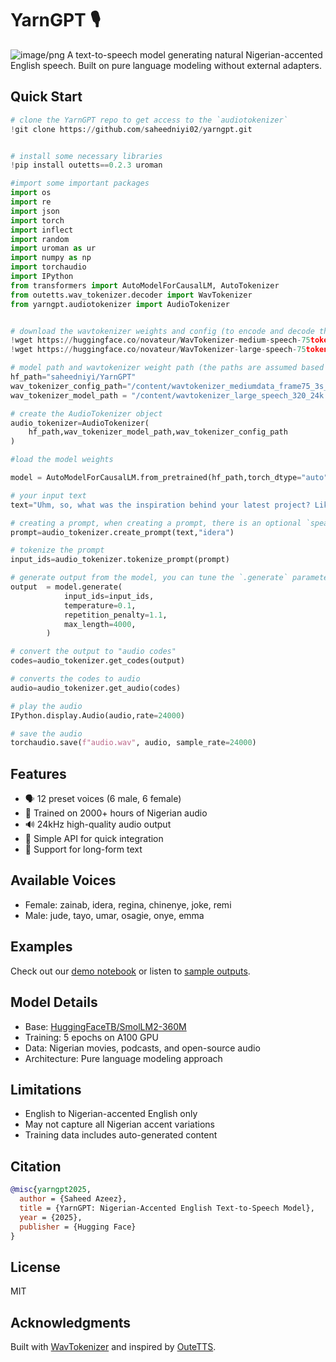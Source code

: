 # YarnGPT 🎙️
![image/png](https://github.com/saheedniyi02/yarngpt/blob/main/notebooks/audio_0c026c21-f432-4d20-a86b-899a10d9ed60.webp)
A text-to-speech model generating natural Nigerian-accented English speech. Built on pure language modeling without external adapters.

## Quick Start

```python
# clone the YarnGPT repo to get access to the `audiotokenizer`
!git clone https://github.com/saheedniyi02/yarngpt.git


# install some necessary libraries
!pip install outetts==0.2.3 uroman

#import some important packages 
import os
import re
import json
import torch
import inflect
import random
import uroman as ur
import numpy as np
import torchaudio
import IPython
from transformers import AutoModelForCausalLM, AutoTokenizer
from outetts.wav_tokenizer.decoder import WavTokenizer
from yarngpt.audiotokenizer import AudioTokenizer


# download the wavtokenizer weights and config (to encode and decode the audio)
!wget https://huggingface.co/novateur/WavTokenizer-medium-speech-75token/resolve/main/wavtokenizer_mediumdata_frame75_3s_nq1_code4096_dim512_kmeans200_attn.yaml
!wget https://huggingface.co/novateur/WavTokenizer-large-speech-75token/resolve/main/wavtokenizer_large_speech_320_24k.ckpt

# model path and wavtokenizer weight path (the paths are assumed based on Google colab, a different environment might save the weights to a different location).
hf_path="saheedniyi/YarnGPT"
wav_tokenizer_config_path="/content/wavtokenizer_mediumdata_frame75_3s_nq1_code4096_dim512_kmeans200_attn.yaml"
wav_tokenizer_model_path = "/content/wavtokenizer_large_speech_320_24k.ckpt"

# create the AudioTokenizer object 
audio_tokenizer=AudioTokenizer(
    hf_path,wav_tokenizer_model_path,wav_tokenizer_config_path
)

#load the model weights

model = AutoModelForCausalLM.from_pretrained(hf_path,torch_dtype="auto").to(audio_tokenizer.device)

# your input text
text="Uhm, so, what was the inspiration behind your latest project? Like, was there a specific moment where you were like, 'Yeah, this is it!' Or, you know, did it just kind of, uh, come together naturally over time?"

# creating a prompt, when creating a prompt, there is an optional `speaker_name` parameter, the possible speakers are "idera","emma","onye","jude","osagie","tayo","zainab","joke","regina","remi","umar","chinenye" if no speaker is selected a speaker is chosen at random 
prompt=audio_tokenizer.create_prompt(text,"idera")

# tokenize the prompt
input_ids=audio_tokenizer.tokenize_prompt(prompt)

# generate output from the model, you can tune the `.generate` parameters as you wish
output  = model.generate(
            input_ids=input_ids,
            temperature=0.1,
            repetition_penalty=1.1,
            max_length=4000,
        )

# convert the output to "audio codes"
codes=audio_tokenizer.get_codes(output)

# converts the codes to audio 
audio=audio_tokenizer.get_audio(codes)

# play the audio
IPython.display.Audio(audio,rate=24000)

# save the audio 
torchaudio.save(f"audio.wav", audio, sample_rate=24000)
```

## Features

- 🗣️ 12 preset voices (6 male, 6 female)
- 🎯 Trained on 2000+ hours of Nigerian audio
- 🔊 24kHz high-quality audio output
- 🚀 Simple API for quick integration
- 📝 Support for long-form text

## Available Voices
- Female: zainab, idera, regina, chinenye, joke, remi
- Male: jude, tayo, umar, osagie, onye, emma

## Examples

Check out our [demo notebook](link-to-notebook) or listen to [sample outputs](https://huggingface.co/saheedniyi/YarnGPT/tree/main/audio).

## Model Details

- Base: [HuggingFaceTB/SmolLM2-360M](https://huggingface.co/HuggingFaceTB/SmolLM2-360M)
- Training: 5 epochs on A100 GPU
- Data: Nigerian movies, podcasts, and open-source audio
- Architecture: Pure language modeling approach

## Limitations

- English to Nigerian-accented English only
- May not capture all Nigerian accent variations
- Training data includes auto-generated content

## Citation

```bibtex
@misc{yarngpt2025,
  author = {Saheed Azeez},
  title = {YarnGPT: Nigerian-Accented English Text-to-Speech Model},
  year = {2025},
  publisher = {Hugging Face}
}
```

## License
MIT

## Acknowledgments
Built with [WavTokenizer](https://github.com/jishengpeng/WavTokenizer) and inspired by [OuteTTS](https://huggingface.co/OuteAI/OuteTTS-0.2-500M/).
